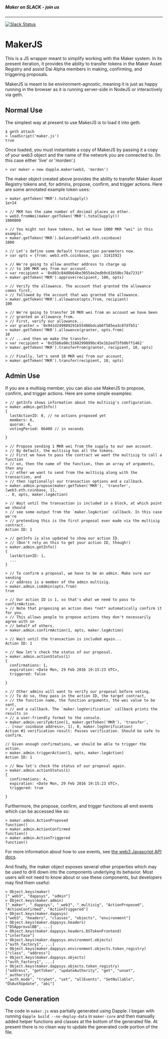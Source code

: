 ##### Maker on SLACK - join us
------
[![Slack Status](http://slack.makerdao.com/badge.svg)](https:/slack.makerdao.com)

# MakerJS

This is a JS wrapper meant to simplify working with the Maker system. In its
present iteration, it provides the ability to transfer tokens in the Maker Asset
Registry and assist Dai Alpha members in making, confirming, and triggering
proposals.

MakerJS is meant to be environment-agnostic, meaning it is just as happy running
in the browser as it is running server-side in NodeJS or interactively via geth.

## Normal Use

The simplest way at present to use MakerJS is to load it into geth.

```
$ geth attach
> loadScript('maker.js')
true
```

Once loaded, you must instantiate a copy of MakerJS by passing it a copy of your
web3 object and the name of the network you are connected to. (In this case
either 'live' or 'morden'.)

```
> var maker = new dapple.maker(web3, 'morden')
```

The maker object created above provides the ability to transfer Maker Asset
Registry tokens and, for admins, propose, confirm, and trigger actions. Here are
some annotated example token uses:

```
> maker.getToken('MKR').totalSupply()
1e+24

> // MKR has the same number of decimal places as ether.
> web3.fromWei(maker.getToken('MKR').totalSupply())
1000000

> // You might not have tokens, but we have 1000 MKR "wei" in this example.
> maker.getToken('MKR').balanceOf(web3.eth.coinbase)
1000

> // Let's define some default transaction parameters now.
> var opts = {from: web3.eth.coinbase, gas: 3141592}

> // We're going to allow another address to charge up
> // to 100 MKR wei from our account.
> var recipient = '0x803c84d8b64be30554e2edb9c61b50bc78a7231f'
> maker.getToken('MKR').approve(recipient, 100, opts)

> // Verify the allowance. The account that granted the allowance comes first,
> // followed by the account that was granted the allowance.
> maker.getToken('MKR').allowance(opts.from, recipient)
100

> // We're going to transfer 10 MKR wei from an account we have been
> // granted an allowance from.
> // First, verify our allowance...
> var granter = '0x941d249889291b55486bdcab6f585ea3c87dfb51'
> maker.getToken('MKR').allowance(granter, opts.from)
10
> // ...and then we make the transfer.
> var recipient = '0x55b6a98c3168299899bc45e1b2ed75fb0bff1462'
> maker.getToken('MKR').transferFrom(granter, recipient, 10, opts)

> // Finally, let's send 10 MKR wei from our account.
> maker.getToken('MKR').transfer(recipient, 10, opts)
```

## Admin Use

If you are a multisig member, you can also use MakerJS to propose, confirm, and
trigger actions. Here are some simple examples:

```
> // getInfo shows information about the multisig's configuration.
> maker.admin.getInfo()
{
  lastActionID: 0, // no actions proposed yet
  members: 6,
  quorum: 4,
  votingPeriod: 86400 // in seconds

}

> // Propose sending 1 MKR wei from the supply to our own account.
> // By default, the multisig has all the tokens.
> // First we have to pass the contract we want the multisig to call a function
> // on, then the name of the function, then an array of arguments, then any
> // ether we want to send from the multisig along with the transaction, and
> // then (optionally) our transaction options and a callback.
> maker.admin.propose(maker.getToken('MKR'), 'transfer', [web3.eth.coinbase, 1],
.. 0, opts, maker.logAction)

> // Wait until the transaction is included in a block, at which point we should
> // see some output from the `maker.logAction` callback. In this case we're
> // pretending this is the first proposal ever made via the multisig contract.
Action ID: 1

> // getInfo is also updated to show our action ID.
> // (Don't rely on this to get your action ID, though!)
> maker.admin.getInfo()
{
  lastActionID: 1,
  ...
}

> // To confirm a proposal, we have to be an admin. Make sure our sending
> // address is a member of the admin multisig.
> maker.admin.isAdmin(opts.from)
true

> // Our action ID is 1, so that's what we need to pass to confirmAction.
> // Note that proposing an action does *not* automatically confirm it for you.
> // This allows people to propose actions they don't necessarily agree with on
> // behalf of others.
> maker.admin.confirmAction(1, opts, maker.logAction)

> // Wait until the transaction is included again...
Action ID: 1

> // Now let's check the status of our proposal.
> maker.admin.actionStatus(1)
{
  confirmations: 1,
  expiration: <Date Mon, 29 Feb 2016 19:15:23 UTC>,
  triggered: false

}

> // Other admins will want to verify our proposal before voting.
> // To do so, they pass in the action ID, the target contract,
> // the function name, the function arguments, the wei value to be sent,
> // and a callback. The `maker.logVerification` callback prints the results in
> // a user-friendly format to the console.
> maker.admin.verifyAction(1, maker.getToken('MKR'), 'transfer',
.. [<our coinbase address>, 1], 0, maker.logVerification)
Action #1 verification result: Passes verification. Should be safe to confirm.

// Given enough confirmations, we should be able to trigger the action.
> maker.admin.triggerAction(1, opts, maker.logAction)
Action ID: 1

> // Now let's check the status of our proposal again.
> maker.admin.actionStatus(1)
{
  confirmations: 4,
  expiration: <Date Mon, 29 Feb 2016 19:15:23 UTC>,
  triggered: true

}
```

Furthermore, the propose, confirm, and trigger functions all emit events which
can be accessed like so:

```
> maker.admin.ActionProposed
function()
> maker.admin.ActionConfirmed
function()
> maker.admin.ActionTriggered
function()
```

For more information about how to use events, see [the web3 Javascript API
docs](https://github.com/ethereum/wiki/wiki/JavaScript-API#contract-events).

And finally, the maker object exposes several other properties which may be used
to drill down into the components underlying its behavior. Most users will not
need to know about or use these components, but developers may find them useful:

```
> Object.keys(maker)
["_web3", "dappsys", "admin"]
> Object.keys(maker.admin)
["_maker", "_dappsys", "_web3", "_multisig", "ActionProposed", "ActionConfirmed", "ActionTriggered"]
> Object.keys(maker.dappsys)
["web3", "headers", "classes", "objects", "environment"]
> Object.keys(maker.dappsys.headers)
["DSApprovalDB", ...]
> Object.keys(maker.dappsys.headers.DSTokenFrontend)
["interface"]
> Object.keys(maker.dappsys.environment.objects)
["auth_factory1", ...]
> Object.keys(maker.dappsys.environment.objects.token_registry)
["class", "address"]
> Object.keys(maker.dappsys.objects)
["auth_factory1", ...]
> Object.keys(maker.dappsys.objects.token_registry)
["address", "getToken", "updateAuthority", "get", "unset", "_authority",
"_auth_mode", "tryGet", "set", "allEvents", "SetNullable", "DSAuthUpdate", "abi"]
```

## Code Generation

The code in `maker.js` was partially generated using Dapple. I began with
running `dapple build --no-deploy-data` in `maker-core` and then manually added
helper functions and classes at the bottom of the generated file. At present
there is no clean way to update the generated code portion of the file.

